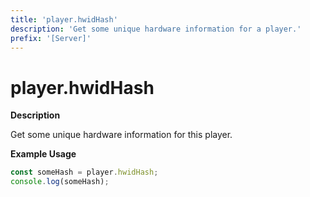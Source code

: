 ```yaml
---
title: 'player.hwidHash'
description: 'Get some unique hardware information for a player.'
prefix: '[Server]'
---
```


# player.hwidHash

**Description**

Get some unique hardware information for this player.

**Example Usage**

```js
const someHash = player.hwidHash;
console.log(someHash);
```
